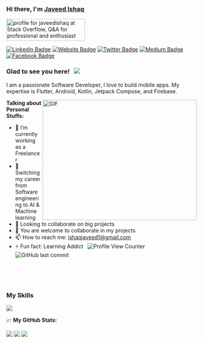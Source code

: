 ### Hi there, I'm <a href="https://www.javeedishaq.com/" target="_blank">Javeed Ishaq</a> 
<a href="https://stackoverflow.com/users/4778545/javeedishaq"><img src="https://stackoverflow.com/users/flair/4778545.png" width="208" height="58" alt="profile for javeedishaq at Stack Overflow, Q&amp;A for professional and enthusiast programmers" title="profile for javeedishaq at Stack Overflow, Q&amp;A for professional and enthusiast programmers"></a>


[![Linkedin Badge](https://img.shields.io/badge/-LinkedIn-0e76a8?style=flat-square&logo=Linkedin&logoColor=white)](https://www.linkedin.com/in/javeed-ishaq/)
[![Website Badge](https://img.shields.io/badge/Website-3b5998?style=flat-square&logo=google-chrome&logoColor=white)](https://www.javeedishaq.com/)
[![Twitter Badge](https://img.shields.io/badge/-Twitter-00acee?style=flat-square&logo=Twitter&logoColor=white)](https://twitter.com/javeedishaq)
[![Medium Badge](https://img.shields.io/badge/medium-%2312100E.svg?&style=for-square&logo=medium&logoColor=white)](https://javeedishaq.medium.com/)
[![Facebook Badge](https://img.shields.io/badge/-Facebook-0088cc?style=flat-square&logo=Facebook&logoColor=white)](https://www.facebook.com/javeedishaq)

### Glad to see you here! &nbsp; ![](https://visitor-badge.glitch.me/badge?page_id=JaveedIshaq.javeedishaq)

I am a passionate Software Developer, I love to build mobile apps. My expertise is Flutter, Android, Kotlin, Jetpack Compose, and Firebase.

<img align="right" alt="GIF" src="https://github.com/Gapur/Gapur/blob/master/coding.gif?raw=true" width="408" height="318" />
  

**Talking about Personal Stuffs:**

- 🔭 I’m currently working as a Freelancer
- 🌱 Switching my career from Software engineering to AI & Machine learning 
- 👯 Looking to collaborate on big projects
- 🤔 You are welcome to collaborate in my projects
- 📫 How to reach me: ishaqjaveed1@gmail.com
- ⚡ Fun fact: Learning Addict &nbsp;&nbsp;![Profile View Counter](https://komarev.com/ghpvc/?username=javeedishaq)&nbsp;&nbsp;![GitHub last commit](https://img.shields.io/github/last-commit/javeedishaq/javeedishaq)

</br>
</br>
</br>

<h3>My Skills</h3>

<p align="left">
  <a href="https://skillicons.dev">
    <img src="https://skillicons.dev/icons?i=git,flutter,dart,androidstudio,kotlin,angular,java,spring,postgresql,python,nodejs,tailwind,firebase,wordpress,react,figma,js,mysql,nestjs" />
  </a>
</p>



📈 **My GitHub Stats:**

![](http://github-profile-summary-cards.vercel.app/api/cards/profile-details?username=javeedishaq&theme=codeSTACKr) 
![](http://github-profile-summary-cards.vercel.app/api/cards/repos-per-language?username=javeedishaq&theme=codeSTACKr) ![](http://github-profile-summary-cards.vercel.app/api/cards/stats?username=javeedishaq&theme=codeSTACKr)

